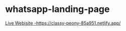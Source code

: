 # whatsapp-landing-page
[Live Webisite -](https://classy-peony-85a951.netlify.app/)https://classy-peony-85a951.netlify.app/
